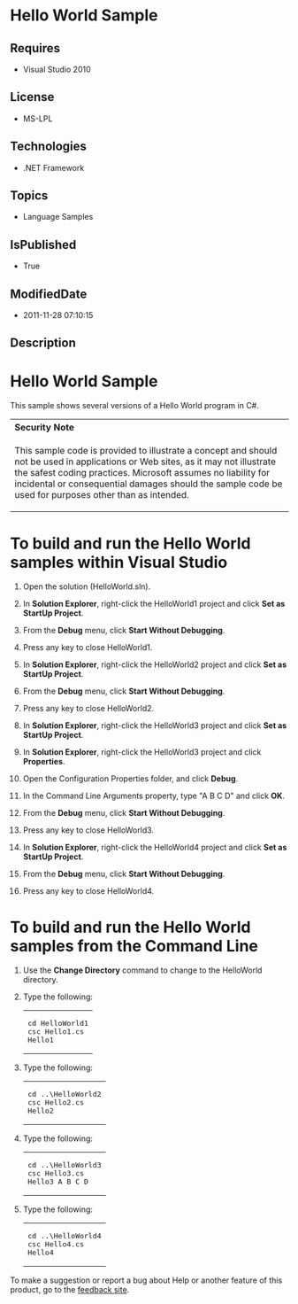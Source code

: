 # Hello World Sample
## Requires
* Visual Studio 2010
## License
* MS-LPL
## Technologies
* .NET Framework
## Topics
* Language Samples
## IsPublished
* True
## ModifiedDate
* 2011-11-28 07:10:15
## Description

<h1>
<h1>Hello World Sample</h1>
<div id="mainSection">
<div id="mainBody">
<div id="allHistory" class="saveHistory"></div>
<p></p>
<p>This sample shows several versions of a Hello World program in C#.</p>
<div class="alert">
<table width="100%" cellspacing="0" cellpadding="0">
<tbody>
<tr>
<th align="left">Security Note </th>
</tr>
<tr>
<td>
<p>This sample code is provided to illustrate a concept and should not be used in applications or Web sites, as it may not illustrate the safest coding practices. Microsoft assumes no liability for incidental or consequential damages should the sample code
 be used for purposes other than as intended.</p>
</td>
</tr>
</tbody>
</table>
</div>
<h1 class="heading">To build and run the Hello World samples within Visual Studio</h1>
<div id="procedureSection1" class="section">
<ol>
<li>
<p>Open the solution (HelloWorld.sln).</p>
</li><li>
<p>In <b>Solution Explorer</b>, right-click the HelloWorld1 project and click <b>
Set as StartUp Project</b>.</p>
</li><li>
<p>From the <b>Debug</b> menu, click <b>Start Without Debugging</b>.</p>
</li><li>
<p>Press any key to close HelloWorld1.</p>
</li><li>
<p>In <b>Solution Explorer</b>, right-click the HelloWorld2 project and click <b>
Set as StartUp Project</b>.</p>
</li><li>
<p>From the <b>Debug</b> menu, click <b>Start Without Debugging</b>.</p>
</li><li>
<p>Press any key to close HelloWorld2.</p>
</li><li>
<p>In <b>Solution Explorer</b>, right-click the HelloWorld3 project and click <b>
Set as StartUp Project</b>.</p>
</li><li>
<p>In <b>Solution Explorer</b>, right-click the HelloWorld3 project and click <b>
Properties</b>.</p>
</li><li>
<p>Open the Configuration Properties folder, and click <b>Debug</b>.</p>
</li><li>
<p>In the Command Line Arguments property, type &quot;A B C D&quot; and click <b>OK</b>.</p>
</li><li>
<p>From the <b>Debug</b> menu, click <b>Start Without Debugging</b>.</p>
</li><li>
<p>Press any key to close HelloWorld3.</p>
</li><li>
<p>In <b>Solution Explorer</b>, right-click the HelloWorld4 project and click <b>
Set as StartUp Project</b>.</p>
</li><li>
<p>From the <b>Debug</b> menu, click <b>Start Without Debugging</b>.</p>
</li><li>
<p>Press any key to close HelloWorld4.</p>
</li></ol>
</div>
<h1 class="heading">To build and run the Hello World samples from the Command Line</h1>
<div id="procedureSection2" class="section">
<ol>
<li>
<p>Use the <b>Change Directory</b> command to change to the HelloWorld directory.</p>
</li><li>
<p>Type the following: </p>
<div class="code"><span>
<table width="100%" cellspacing="0" cellpadding="0">
<tbody>
<tr>
<td colspan="2">
<pre>cd HelloWorld1
csc Hello1.cs
Hello1</pre>
</td>
</tr>
</tbody>
</table>
</span></div>
</li><li>
<p>Type the following: </p>
<div class="code"><span>
<table width="100%" cellspacing="0" cellpadding="0">
<tbody>
<tr>
<td colspan="2">
<pre>cd ..\HelloWorld2
csc Hello2.cs
Hello2</pre>
</td>
</tr>
</tbody>
</table>
</span></div>
</li><li>
<p>Type the following: </p>
<div class="code"><span>
<table width="100%" cellspacing="0" cellpadding="0">
<tbody>
<tr>
<td colspan="2">
<pre>cd ..\HelloWorld3
csc Hello3.cs
Hello3 A B C D</pre>
</td>
</tr>
</tbody>
</table>
</span></div>
</li><li>
<p>Type the following: </p>
<div class="code"><span>
<table width="100%" cellspacing="0" cellpadding="0">
<tbody>
<tr>
<td colspan="2">
<pre>cd ..\HelloWorld4
csc Hello4.cs
Hello4</pre>
</td>
</tr>
</tbody>
</table>
</span></div>
</li></ol>
</div>
</div>
<div id="footer">
<div class="footerLine"></div>
To make a suggestion or report a bug about Help or another feature of this product, go to the
<a href="http://go.microsoft.com/fwlink/?LinkId=9790442">feedback site</a>. </div>
</div>
</h1>
